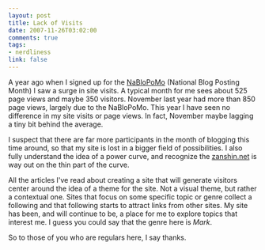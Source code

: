 ```yaml
--- 
layout: post
title: Lack of Visits
date: 2007-11-26T03:02:00
comments: true
tags:
- nerdliness
link: false
---
```

A year ago when I signed up for the <a href="http://www.nablopomo.com/" title="NaBloPoMo">NaBloPoMo</a> (National Blog Posting Month) I saw a surge in site visits.  A typical month for me sees about 525 page views and maybe 350 visitors.  November last year had more than 850 page views, largely due to the NaBloPoMo.  This year I have seen no difference in my site visits or page views.  In fact, November maybe lagging a tiny bit behind the average.

I suspect that there are far more participants in the month of blogging this time around, so that my site is lost in a bigger field of possibilities.  I also fully understand the idea of a power curve, and recognize the <a href="https://zanshin.net" title="zanshin.net">zanshin.net</a> is way out on the thin part of the curve.

All the articles I've read about creating a site that will generate visitors center around the idea of a theme for the site.  Not a visual theme, but rather a contextual one.  Sites that focus on some specific topic or genre collect a following and that following starts to attract links from other sites.  My site has been, and will continue to be, a place for me to explore topics that interest me.  I guess you could say that the genre here is _Mark_.

So to those of you who are regulars here, I say thanks.
